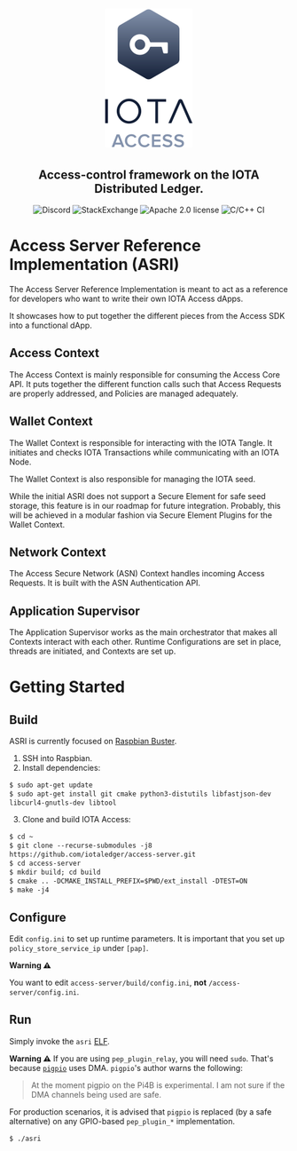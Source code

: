 <h1 align="center">
  <img src="access.png">
</h1>
<h2 align="center">
Access-control framework on the IOTA Distributed Ledger.
</h2>

<p align="center">
  <a href="https://discord.iota.org/" style="text-decoration:none;"><img src="https://img.shields.io/badge/Discord-9cf.svg?logo=discord" alt="Discord"></a>
    <a href="https://iota.stackexchange.com/" style="text-decoration:none;"><img src="https://img.shields.io/badge/StackExchange-9cf.svg?logo=stackexchange" alt="StackExchange"></a>
    <a href="https://github.com/iotaledger/access-server/blob/master/LICENSE" style="text-decoration:none;"><img src="https://img.shields.io/github/license/iotaledger/access-server.svg" alt="Apache 2.0 license"></a>
    <img src="https://github.com/iotaledger/access-server/workflows/C/C++%20CI/badge.svg" alt="C/C++ CI">
</p>

# Access Server Reference Implementation (ASRI)
The Access Server Reference Implementation is meant to act as a reference for developers who want to write their own IOTA Access dApps.

It showcases how to put together the different pieces from the Access SDK into a functional dApp.

## Access Context
The Access Context is mainly responsible for consuming the Access Core API. It puts together the different function calls such that Access Requests are properly addressed, and Policies are managed adequately.

## Wallet Context
The Wallet Context is responsible for interacting with the IOTA Tangle. It initiates and checks IOTA Transactions while communicating with an IOTA Node.

The Wallet Context is also responsible for managing the IOTA seed.

While the initial ASRI does not support a Secure Element for safe seed storage, this feature is in our roadmap for future integration. Probably, this will be achieved in a modular fashion via Secure Element Plugins for the Wallet Context.

## Network Context
The Access Secure Network (ASN) Context handles incoming Access Requests. It is built with the ASN Authentication API.

## Application Supervisor
The Application Supervisor works as the main orchestrator that makes all Contexts interact with each other. Runtime Configurations are set in place, threads are initiated, and Contexts are set up.

# Getting Started
## Build

ASRI is currently focused on [Raspbian Buster](https://www.raspberrypi.org/blog/buster-the-new-version-of-raspbian/).

1. SSH into Raspbian.
2. Install dependencies:
```
$ sudo apt-get update
$ sudo apt-get install git cmake python3-distutils libfastjson-dev libcurl4-gnutls-dev libtool
```

3. Clone and build IOTA Access:
```
$ cd ~
$ git clone --recurse-submodules -j8 https://github.com/iotaledger/access-server.git
$ cd access-server
$ mkdir build; cd build
$ cmake .. -DCMAKE_INSTALL_PREFIX=$PWD/ext_install -DTEST=ON
$ make -j4
```

## Configure
Edit `config.ini` to set up runtime parameters. 
It is important that you set up `policy_store_service_ip` under `[pap]`.

**Warning ⚠️** 

You want to edit `access-server/build/config.ini`, **not** `/access-server/config.ini`.

## Run
Simply invoke the `asri` [ELF](https://man7.org/linux/man-pages/man5/elf.5.html).

**Warning ⚠️** If you are using `pep_plugin_relay`, you will need `sudo`. That's because [`pigpio`](http://abyz.me.uk/rpi/pigpio/) uses DMA. `pigpio`'s author warns the following:
> At the moment pigpio on the Pi4B is experimental. I am not sure if the DMA channels being used are safe.

For production scenarios, it is advised that `pigpio` is replaced (by a safe alternative) on any GPIO-based `pep_plugin_*` implementation.

```
$ ./asri
```